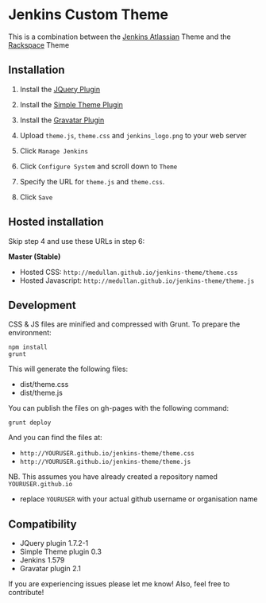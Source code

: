 # Jenkins Custom Theme

This is a combination between the [Jenkins Atlassian](https://github.com/djonsson/jenkins-atlassian-theme)
Theme and the
[Rackspace](https://github.com/rackerlabs/canon-jenkins) Theme

## Installation

1. Install the [JQuery Plugin][jquery]

1. Install the [Simple Theme Plugin][simple]

1. Install the [Gravatar Plugin][gravatar]

1. Upload `theme.js`, `theme.css` and `jenkins_logo.png` to your web server

1. Click `Manage Jenkins`

1. Click `Configure System` and scroll down to `Theme`

1. Specify the URL for `theme.js` and `theme.css`.

1. Click `Save`

## Hosted installation
Skip step 4 and use these URLs in step 6:

**Master (Stable)**
- Hosted CSS: `http://medullan.github.io/jenkins-theme/theme.css`
- Hosted Javascript: `http://medullan.github.io/jenkins-theme/theme.js`


## Development

CSS & JS files are minified and compressed with Grunt. To prepare the environment:

```
npm install
grunt
```

This will generate the following files:
- dist/theme.css
- dist/theme.js

You can publish the files on gh-pages with the following command:

```
grunt deploy
```

And you can find the files at:

- `http://YOURUSER.github.io/jenkins-theme/theme.css`
- `http://YOURUSER.github.io/jenkins-theme/theme.js`

NB. This assumes you have already created a repository named `YOURUSER.github.io`
- replace `YOURUSER` with your actual github username or organisation name

## Compatibility
- JQuery plugin 1.7.2-1
- Simple Theme plugin 0.3
- Jenkins 1.579
- Gravatar plugin 2.1

If you are experiencing issues please let me know! Also, feel free to contribute!

[jquery]: https://wiki.jenkins-ci.org/display/JENKINS/jQuery+Plugin
[simple]: https://wiki.jenkins-ci.org/display/JENKINS/Simple+Theme+Plugin
[gravatar]: https://wiki.jenkins-ci.org/display/JENKINS/Gravatar+plugin
